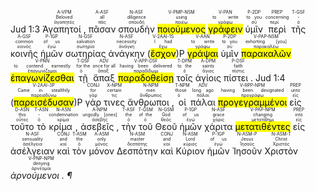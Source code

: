 <rt>Jud 1:3</rt> <RUBY><ruby><ruby>Ἀγαπητοί ,<rt>ἀγαπητός</rt></ruby><rt>Beloved</rt></ruby><rt>A-VPM</rt></RUBY> <RUBY><ruby><ruby>πᾶσαν<rt>πᾶς</rt></ruby><rt>all</rt></ruby><rt>A-ASF</rt></RUBY> <RUBY><ruby><ruby>σπουδὴν<rt>σπουδή</rt></ruby><rt>diligence</rt></ruby><rt>N-ASF</rt></RUBY> <RUBY><ruby><ruby><mark class='ptc'>ποιούμενος</mark><rt>ποιέω</rt></ruby><rt>using</rt></ruby><rt>V-PMP-NSM</rt></RUBY> <RUBY><ruby><ruby><mark class='ptc'>γράφειν</mark><rt>γράφω</rt></ruby><rt>to write</rt></ruby><rt>V-PAN</rt></RUBY> <RUBY><ruby><ruby>ὑμῖν<rt>σύ</rt></ruby><rt>to you</rt></ruby><rt>P-2DP</rt></RUBY> <RUBY><ruby><ruby>περὶ<rt>περί</rt></ruby><rt>concerning</rt></ruby><rt>PREP</rt></RUBY> <RUBY><ruby><ruby>τῆς<rt>ὁ</rt></ruby><rt>-</rt></ruby><rt>T-GSF</rt></RUBY> <RUBY><ruby><ruby>κοινῆς<rt>κοινός</rt></ruby><rt>common</rt></ruby><rt>A-GSF</rt></RUBY> <RUBY><ruby><ruby>ἡμῶν<rt>ἐγώ</rt></ruby><rt>of us</rt></ruby><rt>P-1GP</rt></RUBY> <RUBY><ruby><ruby>σωτηρίας<rt>σωτηρία</rt></ruby><rt>salvation</rt></ruby><rt>N-GSF</rt></RUBY> <RUBY><ruby><ruby>ἀνάγκην<rt>ἀνάγκη</rt></ruby><rt>necessity</rt></ruby><rt>N-ASF</rt></RUBY> (<RUBY><ruby><ruby><mark class='verb'>ἔσχον</mark><rt>ἔχω</rt></ruby><rt>I had</rt></ruby><rt>V-2AAI-1S</rt></RUBY>)P <RUBY><ruby><ruby><mark class='ptc'>γράψαι</mark><rt>γράφω</rt></ruby><rt>to write</rt></ruby><rt>V-AAN</rt></RUBY> <RUBY><ruby><ruby>ὑμῖν<rt>σύ</rt></ruby><rt>to you</rt></ruby><rt>P-2DP</rt></RUBY> <RUBY><ruby><ruby><mark class='ptc'>παρακαλῶν</mark><rt>παρακαλέω</rt></ruby><rt>exhorting [you]</rt></ruby><rt>V-PAP-NSM</rt></RUBY> <RUBY><ruby><ruby><mark class='ptc'>ἐπαγωνίζεσθαι</mark><rt>ἐπαγωνίζομαι</rt></ruby><rt>to contend earnestly</rt></ruby><rt>V-PNN</rt></RUBY> <RUBY><ruby><ruby>τῇ<rt>ὁ</rt></ruby><rt>for the</rt></ruby><rt>T-DSF</rt></RUBY> <RUBY><ruby><ruby>ἅπαξ<rt>ἅπαξ</rt></ruby><rt>once for all</rt></ruby><rt>ADV</rt></RUBY> <RUBY><ruby><ruby><mark class='inf'>παραδοθείσῃ</mark><rt>παραδίδωμι</rt></ruby><rt>having been delivered</rt></ruby><rt>V-APP-DSF</rt></RUBY> <RUBY><ruby><ruby>τοῖς<rt>ὁ</rt></ruby><rt>to the</rt></ruby><rt>T-DPM</rt></RUBY> <RUBY><ruby><ruby>ἁγίοις<rt>ἅγιος</rt></ruby><rt>saints</rt></ruby><rt>A-DPM</rt></RUBY> <RUBY><ruby><ruby>πίστει .<rt>πίστις</rt></ruby><rt>faith</rt></ruby><rt>P-DSF</rt></RUBY> <rt>Jud 1:4</rt> (<RUBY><ruby><ruby><mark class='verb'>παρεισέδυσαν</mark><rt>παρεισδύνω</rt></ruby><rt>Came in stealthily</rt></ruby><rt>V-2AAI-3P</rt></RUBY>)P <RUBY><ruby><ruby>γάρ<rt>γάρ</rt></ruby><rt>for</rt></ruby><rt>CONJ</rt></RUBY> <RUBY><ruby><ruby>τινες<rt>τις</rt></ruby><rt>certain</rt></ruby><rt>X-NPM</rt></RUBY> <RUBY><ruby><ruby>ἄνθρωποι ,<rt>ἄνθρωπος</rt></ruby><rt>men</rt></ruby><rt>N-NPM</rt></RUBY> <RUBY><ruby><ruby>οἱ<rt>ὁ</rt></ruby><rt>those</rt></ruby><rt>T-NPM</rt></RUBY> <RUBY><ruby><ruby>πάλαι<rt>πάλαι</rt></ruby><rt>long ago</rt></ruby><rt>ADV</rt></RUBY> <RUBY><ruby><ruby><mark class='ptc'>προγεγραμμένοι</mark><rt>προγράφω</rt></ruby><rt>having been designated</rt></ruby><rt>V-RPP-NPM</rt></RUBY> <RUBY><ruby><ruby>εἰς<rt>εἰς</rt></ruby><rt>unto</rt></ruby><rt>PREP</rt></RUBY> <RUBY><ruby><ruby>τοῦτο<rt>οὗτος</rt></ruby><rt>this</rt></ruby><rt>D-ASN</rt></RUBY> <RUBY><ruby><ruby>τὸ<rt>ὁ</rt></ruby><rt>-</rt></ruby><rt>T-ASN</rt></RUBY> <RUBY><ruby><ruby>κρίμα ,<rt>κρίμα</rt></ruby><rt>condemnation</rt></ruby><rt>N-ASN</rt></RUBY> <RUBY><ruby><ruby>ἀσεβεῖς ,<rt>ἀσεβής</rt></ruby><rt>ungodly [ones]</rt></ruby><rt>A-NPM</rt></RUBY> <RUBY><ruby><ruby>τὴν<rt>ὁ</rt></ruby><rt>the</rt></ruby><rt>T-ASF</rt></RUBY> <RUBY><ruby><ruby>τοῦ<rt>ὁ</rt></ruby><rt>of the</rt></ruby><rt>T-GSM</rt></RUBY> <RUBY><ruby><ruby>Θεοῦ<rt>θεός</rt></ruby><rt>God</rt></ruby><rt>N-GSM</rt></RUBY> <RUBY><ruby><ruby>ἡμῶν<rt>ἐγώ</rt></ruby><rt>of us</rt></ruby><rt>P-1GP</rt></RUBY> <RUBY><ruby><ruby>χάριτα<rt>χάρις</rt></ruby><rt>grace</rt></ruby><rt>N-ASF</rt></RUBY> <RUBY><ruby><ruby><mark class='ptc'>μετατιθέντες</mark><rt>μετατίθημι</rt></ruby><rt>changing</rt></ruby><rt>V-PAP-NPM</rt></RUBY> <RUBY><ruby><ruby>εἰς<rt>εἰς</rt></ruby><rt>into</rt></ruby><rt>PREP</rt></RUBY> <RUBY><ruby><ruby>ἀσέλγειαν<rt>ἀσέλγεια</rt></ruby><rt>sensuality</rt></ruby><rt>N-ASF</rt></RUBY> <RUBY><ruby><ruby>καὶ<rt>καί</rt></ruby><rt>and</rt></ruby><rt>CONJ</rt></RUBY> <RUBY><ruby><ruby>τὸν<rt>ὁ</rt></ruby><rt>the</rt></ruby><rt>T-ASM</rt></RUBY> <RUBY><ruby><ruby>μόνον<rt>μόνος</rt></ruby><rt>only</rt></ruby><rt>A-ASM</rt></RUBY> <RUBY><ruby><ruby>Δεσπότην<rt>δεσπότης</rt></ruby><rt>master</rt></ruby><rt>N-ASM</rt></RUBY> <RUBY><ruby><ruby>καὶ<rt>καί</rt></ruby><rt>and</rt></ruby><rt>CONJ</rt></RUBY> <RUBY><ruby><ruby>Κύριον<rt>κύριος</rt></ruby><rt>Lord</rt></ruby><rt>N-ASM</rt></RUBY> <RUBY><ruby><ruby>ἡμῶν<rt>ἐγώ</rt></ruby><rt>of us</rt></ruby><rt>P-1GP</rt></RUBY> <RUBY><ruby><ruby>Ἰησοῦν<rt>Ἰησοῦς</rt></ruby><rt>Jesus</rt></ruby><rt>N-ASM-P</rt></RUBY> <RUBY><ruby><ruby>Χριστὸν<rt>Χριστός</rt></ruby><rt>Christ</rt></ruby><rt>N-ASM-T</rt></RUBY> <RUBY><ruby><ruby><em>ἀρνούμενοι . ¶</em><rt>ἀρνέομαι</rt></ruby><rt>denying</rt></ruby><rt>V-PNP-NPM</rt></RUBY></br></br></br> 